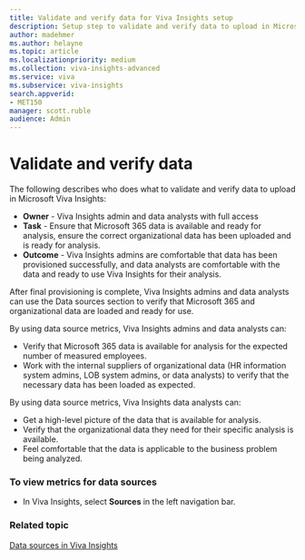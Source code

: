 ```yaml
---
title: Validate and verify data for Viva Insights setup
description: Setup step to validate and verify data to upload in Microsoft Viva Insights
author: madehmer
ms.author: helayne
ms.topic: article
ms.localizationpriority: medium 
ms.collection: viva-insights-advanced 
ms.service: viva 
ms.subservice: viva-insights 
search.appverid: 
- MET150 
manager: scott.ruble
audience: Admin
---
```


# Validate and verify data

The following describes who does what to validate and verify data to upload in Microsoft Viva Insights:

* **Owner** - Viva Insights admin and data analysts with full access
* **Task** - Ensure that Microsoft 365 data is available and ready for analysis, ensure the correct organizational data has been uploaded and is ready for analysis.
* **Outcome** - Viva Insights admins are comfortable that data has been provisioned successfully, and data analysts are comfortable with the data and ready to use Viva Insights for their analysis.

After final provisioning is complete, Viva Insights admins and data analysts can use the Data sources section to verify that Microsoft 365 and organizational data are loaded and ready for use.

By using data source metrics, Viva Insights admins and data analysts can:

* Verify that Microsoft 365 data is available for analysis for the expected number of measured employees.
* Work with the internal suppliers of organizational data (HR information system admins, LOB system admins, or data analysts) to verify that the necessary data has been loaded as expected.

By using data source metrics, Viva Insights data analysts can:

* Get a high-level picture of the data that is available for analysis.
* Verify that the organizational data they need for their specific analysis is available.
* Feel comfortable that the data is applicable to the business problem being analyzed.

### To view metrics for data sources

* In Viva Insights, select **Sources** in the left navigation bar.

### Related topic

[Data sources in Viva Insights](/viva/insights/Use/data-sourcesv2?toc=/viva/insights/use/toc.json&bc=/viva/insights/breadcrumb/toc.json)
